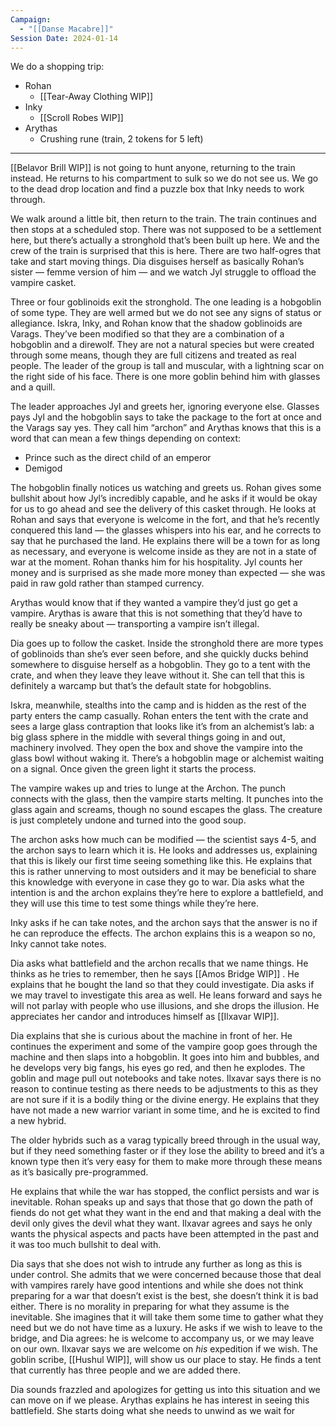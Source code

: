 ```yaml
---
Campaign:
  - "[[Danse Macabre]]"
Session Date: 2024-01-14
---
```

We do a shopping trip:

- Rohan
    - [[Tear-Away Clothing WIP]] 
- Inky
    - [[Scroll Robes WIP]]
- Arythas
    - Crushing rune (train, 2 tokens for 5 left)

---

[[Belavor Brill WIP]] is not going to hunt anyone, returning to the train instead. He returns to his compartment to sulk so we do not see us. We go to the dead drop location and find a puzzle box that Inky needs to work through.

We walk around a little bit, then return to the train. The train continues and then stops at a scheduled stop. There was not supposed to be a settlement here, but there’s actually a stronghold that’s been built up here. We and the crew of the train is surprised that this is here. There are two half-ogres that take and start moving things. Dia disguises herself as basically Rohan’s sister — femme version of him — and we watch Jyl struggle to offload the vampire casket.

Three or four goblinoids exit the stronghold. The one leading is a hobgoblin of some type. They are well armed but we do not see any signs of status or allegiance. Iskra, Inky, and Rohan know that the shadow goblinoids are Varags. They’ve been modified so that they are a combination of a hobgoblin and a direwolf. They are not a natural species but were created through some means, though they are full citizens and treated as real people. The leader of the group is tall and muscular, with a lightning scar on the right side of his face. There is one more goblin behind him with glasses and a quill.

The leader approaches Jyl and greets her, ignoring everyone else. Glasses pays Jyl and the hobgoblin says to take the package to the fort at once and the Varags say yes. They call him “archon” and Arythas knows that this is a word that can mean a few things depending on context:

- Prince such as the direct child of an emperor
- Demigod

The hobgoblin finally notices us watching and greets us. Rohan gives some bullshit about how Jyl’s incredibly capable, and he asks if it would be okay for us to go ahead and see the delivery of this casket through. He looks at Rohan and says that everyone is welcome in the fort, and that he’s recently conquered this land — the glasses whispers into his ear, and he corrects to say that he purchased the land. He explains there will be a town for as long as necessary, and everyone is welcome inside as they are not in a state of war at the moment. Rohan thanks him for his hospitality. Jyl counts her money and is surprised as she made more money than expected — she was paid in raw gold rather than stamped currency.

Arythas would know that if they wanted a vampire they’d just go get a vampire. Arythas is aware that this is not something that they’d have to really be sneaky about — transporting a vampire isn’t illegal.

Dia goes up to follow the casket. Inside the stronghold there are more types of goblinoids than she’s ever seen before, and she quickly ducks behind somewhere to disguise herself as a hobgoblin. They go to a tent with the crate, and when they leave they leave without it. She can tell that this is definitely a warcamp but that’s the default state for hobgoblins.

Iskra, meanwhile, stealths into the camp and is hidden as the rest of the party enters the camp casually. Rohan enters the tent with the crate and sees a large glass contraption that looks like it’s from an alchemist’s lab: a big glass sphere in the middle with several things going in and out, machinery involved. They open the box and shove the vampire into the glass bowl without waking it. There’s a hobgoblin mage or alchemist waiting on a signal. Once given the green light it starts the process.

The vampire wakes up and tries to lunge at the Archon. The punch connects with the glass, then the vampire starts melting. It punches into the glass again and screams, though no sound escapes the glass. The creature is just completely undone and turned into the good soup.

The archon asks how much can be modified — the scientist says 4-5, and the archon says to learn which it is. He looks and addresses us, explaining that this is likely our first time seeing something like this. He explains that this is rather unnerving to most outsiders and it may be beneficial to share this knowledge with everyone in case they go to war. Dia asks what the intention is and the archon explains they’re here to explore a battlefield, and they will use this time to test some things while they’re here.

Inky asks if he can take notes, and the archon says that the answer is no if he can reproduce the effects. The archon explains this is a weapon so no, Inky cannot take notes.

Dia asks what battlefield and the archon recalls that we name things. He thinks as he tries to remember, then he says [[Amos Bridge WIP]] . He explains that he bought the land so that they could investigate. Dia asks if we may travel to investigate this area as well. He leans forward and says he will not parlay with people who use illusions, and she drops the illusion. He appreciates her candor and introduces himself as [[Ilxavar WIP]].

Dia explains that she is curious about the machine in front of her. He continues the experiment and some of the vampire goop goes through the machine and then slaps into a hobgoblin. It goes into him and bubbles, and he develops very big fangs, his eyes go red, and then he explodes. The goblin and mage pull out notebooks and take notes. Ilxavar says there is no reason to continue testing as there needs to be adjustments to this as they are not sure if it is a bodily thing or the divine energy. He explains that they have not made a new warrior variant in some time, and he is excited to find a new hybrid.

The older hybrids such as a varag typically breed through in the usual way, but if they need something faster or if they lose the ability to breed and it’s a known type then it’s very easy for them to make more through these means as it’s basically pre-programmed.

He explains that while the war has stopped, the conflict persists and war is inevitable. Rohan speaks up and says that those that go down the path of fiends do not get what they want in the end and that making a deal with the devil only gives the devil what they want. Ilxavar agrees and says he only wants the physical aspects and pacts have been attempted in the past and it was too much bullshit to deal with.

Dia says that she does not wish to intrude any further as long as this is under control. She admits that we were concerned because those that deal with vampires rarely have good intentions and while she does not think preparing for a war that doesn’t exist is the best, she doesn’t think it is bad either. There is no morality in preparing for what they assume is the inevitable. She imagines that it will take them some time to gather what they need but we do not have time as a luxury. He asks if we wish to leave to the bridge, and Dia agrees: he is welcome to accompany us, or we may leave on our own. Ilxavar says we are welcome on _his_ expedition if we wish. The goblin scribe, [[Hushul WIP]], will show us our place to stay. He finds a tent that currently has three people and we are added there.

Dia sounds frazzled and apologizes for getting us into this situation and we can move on if we please. Arythas explains he has interest in seeing this battlefield. She starts doing what she needs to unwind as we wait for